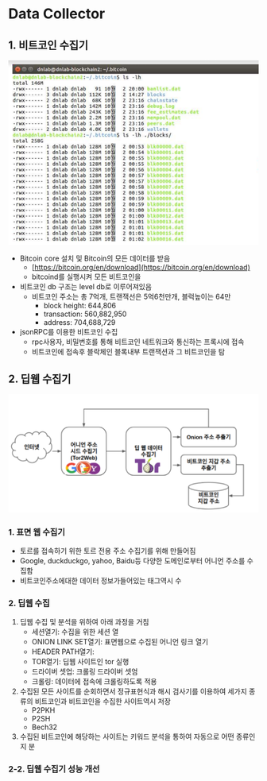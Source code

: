 # Data Collector

## 1. 비트코인 수집기

![](../.gitbook/assets/image%20%283%29.png)

* Bitcoin core 설치 및 Bitcoin의 모든 데이터를 받음
  * [https://bitcoin.org/en/download](https://bitcoin.org/en/download)
  *  bitcoind를 실행시켜 모든 비트코인을 
* 비트코인 db 구조는 level db로 이루어져있음
  * 비트코인 주소는 총 7억개, 트랜잭선은 5억6천만개, 블럭높이는 64만
    * block height: 644,806
    * transaction: 560,882,950
    * address: 704,688,729
* jsonRPC를 이용한 비트코인 수집
  * rpc사용자, 비밀번호를 통해 비트코인 네트워크와 통신하는 프록시에 접속
  * 비트코인에 접속후 블락체인 블록내부 트랜잭션과 그 비트코인을 탐



## 2. 딥웹 수집기

![&#xBE44;&#xD2B8;&#xCF54;&#xC778; &#xC218;&#xC9D1;&#xAE30;](../.gitbook/assets/image%20%282%29.png)

### 1. 표면 웹 수집기

* 토르를 접속하기 위한 토르 전용 주소 수집기를 위해 만들어짐
* Google, duckduckgo, yahoo, Baidu등 다양한 도메인로부터 어니언 주소를 수집함
* 비트코인주소에대한 데이터 정보가들어있는 태그역시 수

### 2. 딥웹 수집

1. 딥웹 수집 및 분석을 위하여 아래 과정을 거침
   * 세션열기: 수집을 위한 세션 열
   * ONION LINK SET열기: 표면웹으로 수집된 어니언 링크 열기
   * HEADER PATH열기:
   * TOR열기: 딥웹 사이트인 tor 실행
   * 드라이버 셋업: 크롤링 드라이버 셋엄
   * 크롤링: 데이터에 접속에 크롤링하도록 적용
2. 수집된 모든 사이트를 순회하면서 정규표현식과 해시 검사기를 이용하여 세가지 종류의 비트코인과 비트코인을  수집한 사이트역시 저장
   * P2PKH
   *  P2SH
   * Bech32
3. 수집된 비트코인에 해당하는 사이트는 키워드 분석을 통하여 자동으로 어떤 종류인지 분

### 2-2. 딥웹 수집기 성능 개선

